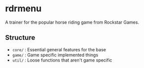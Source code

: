 # rdrmenu

A trainer for the popular horse riding game from Rockstar Games.

## Structure

- `core/` : Essential general features for the base
- `game/` : Game specific implemented things
- `util/` : Loose functions that aren't game specific